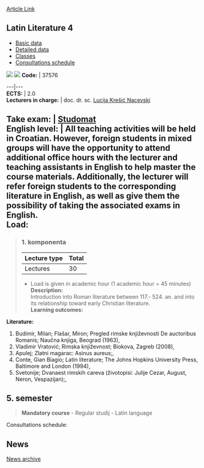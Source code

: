 [Article Link](https://www.fhs.hr/en/course/latlit4)

## Latin Literature 4
  * [Basic data](https://www.fhs.hr/en/course/latlit4#v1id-523796_742193_1_0 "Basic data")
  * [Detailed data](https://www.fhs.hr/en/course/latlit4#v1id-523796_742193_1_1 "Detailed data")
  * [Classes](https://www.fhs.hr/en/course/latlit4#v1id-523796_742193_1_2 "Classes")
  * [Consultations schedule](https://www.fhs.hr/en/course/latlit4#v1id-523796_742193_1_3 "Consultations schedule")


[![](https://www.fhs.hr/img/flags/gif/hr.gif)](https://www.fhs.hr/predmet/rimknj4) [![](https://www.fhs.hr/img/flags/gif/gb.gif)](https://www.fhs.hr/en/course/latlit4)
**Code:** |  37576  
  
---|---  
**ECTS:** |  2.0   
**Lecturers in charge:** |  doc. dr. sc. [Lucija Krešić Nacevski](https://www.fhs.hr/staff/lucija.kresic_nacevski)   
  
**Take exam:** |  [Studomat](http://www.isvu.hr/studomat)  
**English level:** |  All teaching activities will be held in Croatian. However, foreign students in mixed groups will have the opportunity to attend additional office hours with the lecturer and teaching assistants in English to help master the course materials. Additionally, the lecturer will refer foreign students to the corresponding literature in English, as well as give them the possibility of taking the associated exams in English.   
**Load:**  
---  
> ### 1. komponenta
> | Lecture type | Total  
> ---|---  
> Lectures | 30  
> * Load is given in academic hour (1 academic hour = 45 minutes)   
**Description:**  
> Introduction into Roman literature between 117.- 524. an. and into its relationship toward early Christian literature.  
**Learning outcomes:**  

  
**Literature:**  
  1. Budimir, Milan; Flašar, Miron; Pregled rimske književnosti De auctoribus Romanis; Naučna knjiga, Beograd (1963), 
  2. Vladimir Vratović; Rimska književnost; Biokova, Zagreb (2008), 
  3. Apulej; Zlatni magarac: Asinus aureus;, 
  4. Conte, Gian Biagio; Latin literature; The Johns Hopkins University Press, Baltimore and London (1994), 
  5. Svetonije; Dvanaest rimskih careva (životopisi: Julije Cezar, August, Neron, Vespazijan);, 

  
**5. semester**  
---  
> **Mandatory course** - Regular studij - Latin language  
>   
Consultations schedule: 


## News
[News archive](https://www.fhs.hr/en/course/latlit4?@=20q0n#news_84748 "News archive")
